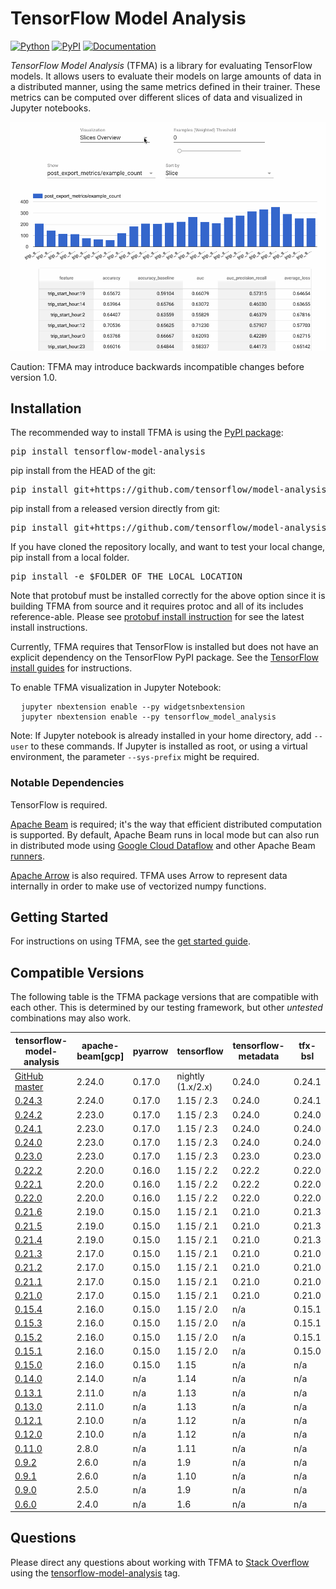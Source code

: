 <!-- See: www.tensorflow.org/tfx/model_analysis/ -->

# TensorFlow Model Analysis

[![Python](https://img.shields.io/pypi/pyversions/tensorflow-model-analysis.svg?style=plastic)](https://github.com/tensorflow/model-analysis)
[![PyPI](https://badge.fury.io/py/tensorflow-model-analysis.svg)](https://badge.fury.io/py/tensorflow-model-analysis)
[![Documentation](https://img.shields.io/badge/api-reference-blue.svg)](https://www.tensorflow.org/tfx/model_analysis/api_docs/python/tfma)

*TensorFlow Model Analysis* (TFMA) is a library for evaluating TensorFlow models.
It allows users to evaluate their models on large amounts of data in a
distributed manner, using the same metrics defined in their trainer. These
metrics can be computed over different slices of data and visualized in Jupyter
notebooks.

![TFMA Slicing Metrics Browser](https://raw.githubusercontent.com/tensorflow/model-analysis/master/g3doc/images/tfma-slicing-metrics-browser.gif)

Caution: TFMA may introduce backwards incompatible changes before version 1.0.

## Installation

The recommended way to install TFMA is using the
[PyPI package](https://pypi.org/project/tensorflow-model-analysis/):

<pre class="devsite-terminal devsite-click-to-copy">
pip install tensorflow-model-analysis
</pre>

pip install from the HEAD of the git:

<pre class="devsite-terminal devsite-click-to-copy">
pip install git+https://github.com/tensorflow/model-analysis.git#egg=tensorflow_model_analysis
</pre>

pip install from a released version directly from git:

<pre class="devsite-terminal devsite-click-to-copy">
pip install git+https://github.com/tensorflow/model-analysis.git@v0.21.3#egg=tensorflow_model_analysis
</pre>

If you have cloned the repository locally, and want to test your local change,
pip install from a local folder.

<pre class="devsite-terminal devsite-click-to-copy">
pip install -e $FOLDER_OF_THE_LOCAL_LOCATION
</pre>

Note that protobuf must be installed correctly for the above option since it is
building TFMA from source and it requires protoc and all of its includes
reference-able. Please see [protobuf install instruction](https://github.com/protocolbuffers/protobuf#protocol-compiler-installation)
for see the latest install instructions.

Currently, TFMA requires that TensorFlow is installed but does not have an
explicit dependency on the TensorFlow PyPI package. See the
[TensorFlow install guides](https://www.tensorflow.org/install/) for instructions.

To enable TFMA visualization in Jupyter Notebook:

<pre class="prettyprint">
  <code class="devsite-terminal">jupyter nbextension enable --py widgetsnbextension</code>
  <code class="devsite-terminal">jupyter nbextension enable --py tensorflow_model_analysis</code>
</pre>

Note: If Jupyter notebook is already installed in your home directory, add
`--user` to these commands. If Jupyter is installed as root, or using a virtual
environment, the parameter `--sys-prefix` might be required.

### Notable Dependencies

TensorFlow is required.

[Apache Beam](https://beam.apache.org/) is required; it's the way that efficient
distributed computation is supported. By default, Apache Beam runs in local
mode but can also run in distributed mode using
[Google Cloud Dataflow](https://cloud.google.com/dataflow/) and other Apache
Beam
[runners](https://beam.apache.org/documentation/runners/capability-matrix/).

[Apache Arrow](https://arrow.apache.org/) is also required. TFMA uses Arrow to
represent data internally in order to make use of vectorized numpy functions.

## Getting Started

For instructions on using TFMA, see the [get started
guide](https://github.com/tensorflow/model-analysis/blob/master/g3doc/get_started.md).

## Compatible Versions

The following table is the TFMA package versions that are compatible with each
other. This is determined by our testing framework, but other *untested*
combinations may also work.

|tensorflow-model-analysis                                                            |apache-beam[gcp]|pyarrow   |tensorflow         |tensorflow-metadata |tfx-bsl   |
|------------------------------------------------------------------------------------ |----------------|----------|-------------------|--------------------|----------|
|[GitHub master](https://github.com/tensorflow/model-analysis/blob/master/RELEASE.md) | 2.24.0         | 0.17.0   | nightly (1.x/2.x) | 0.24.0             | 0.24.1   |
|[0.24.3](https://github.com/tensorflow/model-analysis/blob/v0.24.3/RELEASE.md)       | 2.24.0         | 0.17.0   | 1.15 / 2.3        | 0.24.0             | 0.24.1   |
|[0.24.2](https://github.com/tensorflow/model-analysis/blob/v0.24.2/RELEASE.md)       | 2.23.0         | 0.17.0   | 1.15 / 2.3        | 0.24.0             | 0.24.0   |
|[0.24.1](https://github.com/tensorflow/model-analysis/blob/v0.24.1/RELEASE.md)       | 2.23.0         | 0.17.0   | 1.15 / 2.3        | 0.24.0             | 0.24.0   |
|[0.24.0](https://github.com/tensorflow/model-analysis/blob/v0.24.0/RELEASE.md)       | 2.23.0         | 0.17.0   | 1.15 / 2.3        | 0.24.0             | 0.24.0   |
|[0.23.0](https://github.com/tensorflow/model-analysis/blob/v0.23.0/RELEASE.md)       | 2.23.0         | 0.17.0   | 1.15 / 2.3        | 0.23.0             | 0.23.0   |
|[0.22.2](https://github.com/tensorflow/model-analysis/blob/v0.22.2/RELEASE.md)       | 2.20.0         | 0.16.0   | 1.15 / 2.2        | 0.22.2             | 0.22.0   |
|[0.22.1](https://github.com/tensorflow/model-analysis/blob/v0.22.1/RELEASE.md)       | 2.20.0         | 0.16.0   | 1.15 / 2.2        | 0.22.2             | 0.22.0   |
|[0.22.0](https://github.com/tensorflow/model-analysis/blob/v0.22.0/RELEASE.md)       | 2.20.0         | 0.16.0   | 1.15 / 2.2        | 0.22.0             | 0.22.0   |
|[0.21.6](https://github.com/tensorflow/model-analysis/blob/v0.21.6/RELEASE.md)       | 2.19.0         | 0.15.0   | 1.15 / 2.1        | 0.21.0             | 0.21.3   |
|[0.21.5](https://github.com/tensorflow/model-analysis/blob/v0.21.5/RELEASE.md)       | 2.19.0         | 0.15.0   | 1.15 / 2.1        | 0.21.0             | 0.21.3   |
|[0.21.4](https://github.com/tensorflow/model-analysis/blob/v0.21.4/RELEASE.md)       | 2.19.0         | 0.15.0   | 1.15 / 2.1        | 0.21.0             | 0.21.3   |
|[0.21.3](https://github.com/tensorflow/model-analysis/blob/v0.21.3/RELEASE.md)       | 2.17.0         | 0.15.0   | 1.15 / 2.1        | 0.21.0             | 0.21.0   |
|[0.21.2](https://github.com/tensorflow/model-analysis/blob/v0.21.2/RELEASE.md)       | 2.17.0         | 0.15.0   | 1.15 / 2.1        | 0.21.0             | 0.21.0   |
|[0.21.1](https://github.com/tensorflow/model-analysis/blob/v0.21.1/RELEASE.md)       | 2.17.0         | 0.15.0   | 1.15 / 2.1        | 0.21.0             | 0.21.0   |
|[0.21.0](https://github.com/tensorflow/model-analysis/blob/v0.21.0/RELEASE.md)       | 2.17.0         | 0.15.0   | 1.15 / 2.1        | 0.21.0             | 0.21.0   |
|[0.15.4](https://github.com/tensorflow/model-analysis/blob/v0.15.4/RELEASE.md)       | 2.16.0         | 0.15.0   | 1.15 / 2.0        | n/a                | 0.15.1   |
|[0.15.3](https://github.com/tensorflow/model-analysis/blob/v0.15.3/RELEASE.md)       | 2.16.0         | 0.15.0   | 1.15 / 2.0        | n/a                | 0.15.1   |
|[0.15.2](https://github.com/tensorflow/model-analysis/blob/v0.15.2/RELEASE.md)       | 2.16.0         | 0.15.0   | 1.15 / 2.0        | n/a                | 0.15.1   |
|[0.15.1](https://github.com/tensorflow/model-analysis/blob/v0.15.1/RELEASE.md)       | 2.16.0         | 0.15.0   | 1.15 / 2.0        | n/a                | 0.15.0   |
|[0.15.0](https://github.com/tensorflow/model-analysis/blob/v0.15.0/RELEASE.md)       | 2.16.0         | 0.15.0   | 1.15              | n/a                | n/a      |
|[0.14.0](https://github.com/tensorflow/model-analysis/blob/v0.14.0/RELEASE.md)       | 2.14.0         | n/a      | 1.14              | n/a                | n/a      |
|[0.13.1](https://github.com/tensorflow/model-analysis/blob/v0.13.1/RELEASE.md)       | 2.11.0         | n/a      | 1.13              | n/a                | n/a      |
|[0.13.0](https://github.com/tensorflow/model-analysis/blob/v0.13.0/RELEASE.md)       | 2.11.0         | n/a      | 1.13              | n/a                | n/a      |
|[0.12.1](https://github.com/tensorflow/model-analysis/blob/v0.12.1/RELEASE.md)       | 2.10.0         | n/a      | 1.12              | n/a                | n/a      |
|[0.12.0](https://github.com/tensorflow/model-analysis/blob/v0.12.0/RELEASE.md)       | 2.10.0         | n/a      | 1.12              | n/a                | n/a      |
|[0.11.0](https://github.com/tensorflow/model-analysis/blob/v0.11.0/RELEASE.md)       | 2.8.0          | n/a      | 1.11              | n/a                | n/a      |
|[0.9.2](https://github.com/tensorflow/model-analysis/blob/v0.9.2/RELEASE.md)         | 2.6.0          | n/a      | 1.9               | n/a                | n/a      |
|[0.9.1](https://github.com/tensorflow/model-analysis/blob/v0.9.1/RELEASE.md)         | 2.6.0          | n/a      | 1.10              | n/a                | n/a      |
|[0.9.0](https://github.com/tensorflow/model-analysis/blob/v0.9.0/RELEASE.md)         | 2.5.0          | n/a      | 1.9               | n/a                | n/a      |
|[0.6.0](https://github.com/tensorflow/model-analysis/blob/v0.6.0/RELEASE.md)         | 2.4.0          | n/a      | 1.6               | n/a                | n/a      |

## Questions

Please direct any questions about working with TFMA to
[Stack Overflow](https://stackoverflow.com) using the
[tensorflow-model-analysis](https://stackoverflow.com/questions/tagged/tensorflow-model-analysis)
tag.
